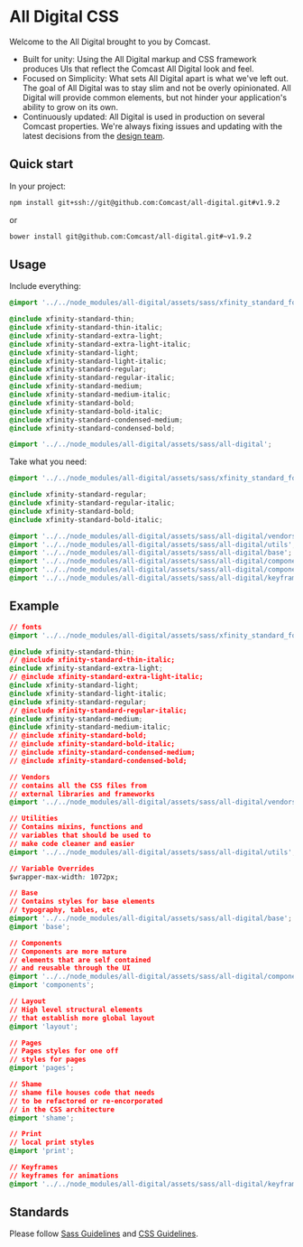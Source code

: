 # All Digital CSS

Welcome to the All Digital brought to you by Comcast.

* Built for unity: Using the All Digital markup and CSS framework produces UIs that reflect the Comcast All Digital look and feel.
* Focused on Simplicity: What sets All Digital apart is what we've left out. The goal of All Digital was to stay slim and not be overly opinionated. All Digital will provide common elements, but not hinder your application's ability to grow on its own.
* Continuously updated: All Digital is used in production on several Comcast properties. We're always fixing issues and updating with the latest decisions from the [design team](http://design.comcast.com/).

## Quick start

In your project:

```bash
npm install git+ssh://git@github.com:Comcast/all-digital.git#v1.9.2
```

or

```bash
bower install git@github.com:Comcast/all-digital.git#~v1.9.2
```

## Usage

Include everything:

```css
@import '../../node_modules/all-digital/assets/sass/xfinity_standard_fonts';

@include xfinity-standard-thin;
@include xfinity-standard-thin-italic;
@include xfinity-standard-extra-light;
@include xfinity-standard-extra-light-italic;
@include xfinity-standard-light;
@include xfinity-standard-light-italic;
@include xfinity-standard-regular;
@include xfinity-standard-regular-italic;
@include xfinity-standard-medium;
@include xfinity-standard-medium-italic;
@include xfinity-standard-bold;
@include xfinity-standard-bold-italic;
@include xfinity-standard-condensed-medium;
@include xfinity-standard-condensed-bold;

@import '../../node_modules/all-digital/assets/sass/all-digital';
```

Take what you need:

```css
@import '../../node_modules/all-digital/assets/sass/xfinity_standard_fonts';

@include xfinity-standard-regular;
@include xfinity-standard-regular-italic;
@include xfinity-standard-bold;
@include xfinity-standard-bold-italic;

@import '../../node_modules/all-digital/assets/sass/all-digital/vendors';
@import '../../node_modules/all-digital/assets/sass/all-digital/utils';
@import '../../node_modules/all-digital/assets/sass/all-digital/base';
@import '../../node_modules/all-digital/assets/sass/all-digital/components/buttons';
@import '../../node_modules/all-digital/assets/sass/all-digital/components/card';
@import '../../node_modules/all-digital/assets/sass/all-digital/keyframes';
```

## Example

```css
// fonts
@import '../../node_modules/all-digital/assets/sass/xfinity_standard_fonts';

@include xfinity-standard-thin;
// @include xfinity-standard-thin-italic;
@include xfinity-standard-extra-light;
// @include xfinity-standard-extra-light-italic;
@include xfinity-standard-light;
@include xfinity-standard-light-italic;
@include xfinity-standard-regular;
// @include xfinity-standard-regular-italic;
@include xfinity-standard-medium;
@include xfinity-standard-medium-italic;
// @include xfinity-standard-bold;
// @include xfinity-standard-bold-italic;
// @include xfinity-standard-condensed-medium;
// @include xfinity-standard-condensed-bold;

// Vendors
// contains all the CSS files from
// external libraries and frameworks
@import '../../node_modules/all-digital/assets/sass/all-digital/vendors';

// Utilities
// Contains mixins, functions and
// variables that should be used to
// make code cleaner and easier
@import '../../node_modules/all-digital/assets/sass/all-digital/utils';

// Variable Overrides
$wrapper-max-width: 1072px;

// Base
// Contains styles for base elements
// typography, tables, etc
@import '../../node_modules/all-digital/assets/sass/all-digital/base';
@import 'base';

// Components
// Components are more mature
// elements that are self contained
// and reusable through the UI
@import '../../node_modules/all-digital/assets/sass/all-digital/components';
@import 'components';

// Layout
// High level structural elements
// that establish more global layout
@import 'layout';

// Pages
// Pages styles for one off
// styles for pages
@import 'pages';

// Shame
// shame file houses code that needs
// to be refactored or re-encorporated
// in the CSS architecture
@import 'shame';

// Print
// local print styles
@import 'print';

// Keyframes
// keyframes for animations
@import '../../node_modules/all-digital/assets/sass/all-digital/keyframes';
```

## Standards

Please follow [Sass Guidelines](https://sass-guidelin.es/) and [CSS Guidelines](http://cssguidelin.es/).
